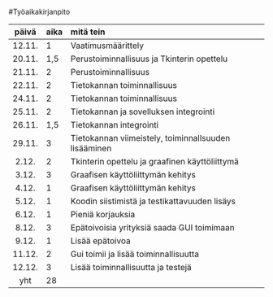#Työaikakirjanpito

| päivä | aika | mitä tein  |
| :----:|:-----|:------| 
| 12.11.|   1  |Vaatimusmäärittely|
| 20.11.|  1,5 |Perustoiminnallisuus ja Tkinterin opettelu|
| 21.11.|   2  |Perustoiminnallisuus|
| 22.11.|   2  |Tietokannan toiminnallisuus|
| 24.11.|   2  |Tietokannan toiminnallisuus|
| 25.11.|   2  |Tietokannan ja sovelluksen integrointi|
| 26.11.|  1,5 |Tietokannan integrointi|
| 29.11.|   3  |Tietokannan viimeistely, toiminnallsuuden lisääminen|
|  2.12.|   2  |Tkinterin opettelu ja graafinen käyttöliittymä|
|  3.12.|   3  |Graafisen käyttöliittymän kehitys|
|  4.12.|   1  |Graafisen käyttöliittymän kehitys|
|  5.12.|   1  |Koodin siistimistä ja testikattavuuden lisäys|
|  6.12.|   1  |Pieniä korjauksia|
|  8.12.|   3  |Epätoivoisia yrityksiä saada GUI toimimaan|
|  9.12.|   1  |Lisää epätoivoa|
| 11.12.|   2  |Gui toimii ja lisää toiminnallisuutta|
| 12.12.|   3  |Lisää toiminnallisuutta ja testejä|
|  yht  |  28  |  |
